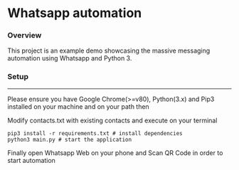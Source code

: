 # Whatsapp automation

### Overview
This project is an example demo showcasing the massive messaging automation using Whatsapp and Python 3.

### Setup
-----------
Please ensure you have Google Chrome(>=v80), Python(3.x) and Pip3 installed on your machine and on your path then

Modify contacts.txt with existing contacts and execute on your terminal
```
pip3 install -r requirements.txt # install dependencies
python3 main.py # start the application
```
Finally open Whatsapp Web on your phone and Scan QR Code in order to start automation
